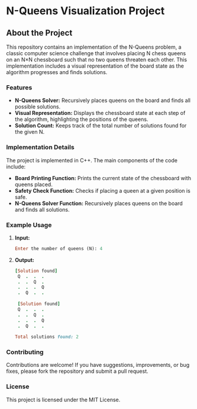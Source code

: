 # N-Queens Visualization Project

## About the Project

This repository contains an implementation of the N-Queens problem, a classic computer science challenge that involves placing N chess queens on an N×N chessboard such that no two queens threaten each other. This implementation includes a visual representation of the board state as the algorithm progresses and finds solutions.

### Features

- **N-Queens Solver:** Recursively places queens on the board and finds all possible solutions.
- **Visual Representation:** Displays the chessboard state at each step of the algorithm, highlighting the positions of the queens.
- **Solution Count:** Keeps track of the total number of solutions found for the given N.

### Implementation Details

The project is implemented in C++. The main components of the code include:

- **Board Printing Function:** Prints the current state of the chessboard with queens placed.
- **Safety Check Function:** Checks if placing a queen at a given position is safe.
- **N-Queens Solver Function:** Recursively places queens on the board and finds all solutions.

### Example Usage

1. **Input:**
    ```ruby
    Enter the number of queens (N): 4
    ```

2. **Output:**
    ```ruby
    [Solution found]
     Q  .  .  . 
     .  .  Q  . 
     .  .  .  Q 
     .  Q  .  . 
     
     [Solution found]
     Q  .  .  . 
     .  .  Q  . 
     .  .  .  Q 
     .  Q  .  . 
     
    Total solutions found: 2
    ```

### Contributing

Contributions are welcome! If you have suggestions, improvements, or bug fixes, please fork the repository and submit a pull request.

### License

This project is licensed under the MIT License.
